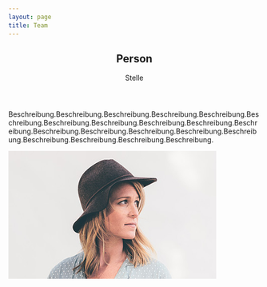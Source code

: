 ```yaml
---
layout: page
title: Team
---
```

<div class="content">
      <header>
        <h2>Person</h2>
        <p>Stelle</p>
      </header>
      <p>Beschreibung.Beschreibung.Beschreibung.Beschreibung.Beschreibung.Beschreibung.Beschreibung.Beschreibung.Beschreibung.Beschreibung.Beschreibung.Beschreibung.Beschreibung.Beschreibung.Beschreibung.Beschreibung.Beschreibung.Beschreibung.Beschreibung.Beschreibung.</p>
 </div>
    <span class="image object"><img src="assets/images/pic01.jpg" alt="" /></span>
  
